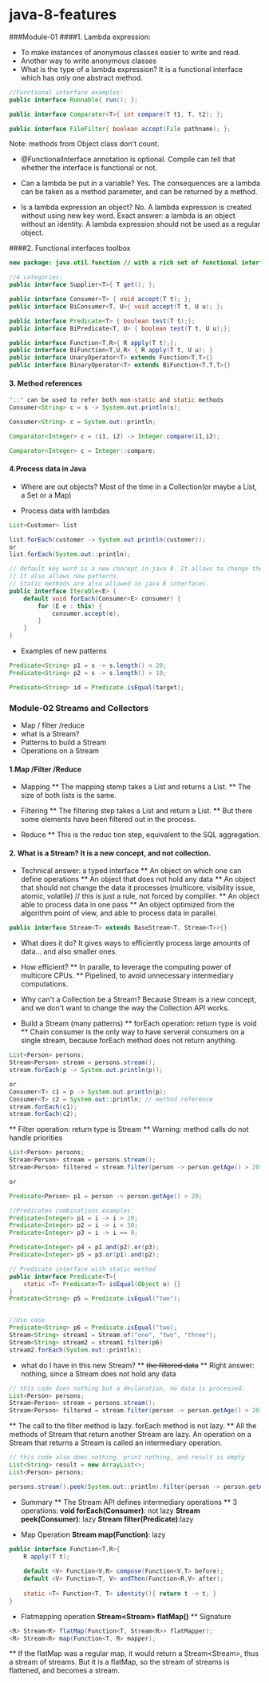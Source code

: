 # java-8-features

###Module-01
####1. Lambda expression: 
* To make instances of anonymous classes easier to write and read.
* Another way to write anonymous classes
* What is the type of a lambda expression? It is a functional interface which has only one abstract method.

```java
//Functional interface examples:
public interface Runnable{ run(); };

public interface Comparator<T>{ int compare(T t1, T, t2); };

public interface FileFilter{ boolean accept(File pathname); };
```
Note: methods from Object class don't count.

* @FunctionalInterface annotation is optional. Compile can tell that whether the interface is functional or not.

* Can a lambda be put in a variable? Yes. The consequences are a lambda can be taken as a method parameter, and can be returned by a method.
* Is a lambda expression an object? No. A lambda expression is created without using new key word. Exact answer: a lambda is an object without an identity. A lambda expression should not be used as a regular object.

####2. Functional interfaces toolbox
```java
new package: java.util.function // with a rich set of functional interfaces

//4 categories:
public interface Supplier<T>{ T get(); };

public interface Consumer<T> { void accept(T t); };
public interface BiConsumer<T, U>{ void accept(T t, U u); };

public interface Predicate<T> { boolean test(T t);};
public interface BiPredicate<T, U> { boolean test(T t, U u);};

public interface Function<T,R>{ R apply(T t);};
public interface BiFunction<T,U,R> { R apply(T t, U u); }
public interface UnaryOperator<T> extends Function<T,T>{}
public interface BinaryOperator<T> extends BiFunction<T,T,T>{}
```

#### 3. Method references

```java
"::" can be used to refer both non-static and static methods
Consumer<String> c = s -> System.out.println(s);

Consumer<String> c = System.out::println;

Comparator<Integer> c = (i1, i2) -> Integer.compare(i1,i2);

Comparator<Integer> c = Integer::compare;
```

#### 4.Process data in Java
* Where are out objects? Most of the time in a Collection(or maybe a List, a Set or a Map)

* Process data with lambdas
```java
List<Customer> list

list.forEach(customer -> System.out.println(customer));
or 
list.forEach(System.out::println);

// default key word is a new concept in java 8. It allows to change the old interfaces without breaking the existing implementations.
// It also allows new patterns.
// Static methods are also allowed in java 8 interfaces.
public interface Iterable<E> {
    default void forEach(Consumer<E> consumer) {
        for (E e : this) {
            consumer.accept(e);
        }
    }
}
```

* Examples of new patterns
```java
Predicate<String> p1 = s -> s.length() < 20;
Predicate<String> p2 = s -> s.length() > 10;

Predicate<String> id = Predicate.isEqual(target);
```

### Module-02 Streams and Collectors
* Map / filter /reduce
* what is a Stream?
* Patterns to build a Stream
* Operations on a Stream


#### 1.Map /Filter /Reduce
* Mapping
** The mapping stemp takes a List<Person> and returns a List<Integer>.
** The size of both lists is the same.

* Filtering
** The filtering step takes a List<Integer> and return a List<Integer>.
** But there some elements have been filtered out in the process.

* Reduce
** This is the reduc tion step, equivalent to the SQL aggregation.

#### 2. What is a Stream? It is a new concept, and not collection.
* Technical answer: a typed interface 
** An object on which one can define operations
** An object that does not hold any data
** An object that should not change the data it processes (multicore, visibility issue, atomic, volatile) // this is just a rule, not forced by compliler.
** An object able to process data in one pass
** An object optimized from the algorithm point of view, and able to process data in parallel.
```java
public interface Stream<T> extends BaseStream<T, Stream<T>>{}
```

* What does it do?
It gives ways to efficiently process large amounts of data... and also smaller ones.

* How efficient?
** In paralle, to leverage the computing power of multicore CPUs.
** Pipelined, to avoid unnecessary intermediary computations.

* Why can't a Collection be a Stream?
Because Stream is a new concept, and we don't want to change the way the Collection API works.

* Build a Stream (many patterns)
** forEach operation: return type is void
** Chain consumer is the only way to have serveral consumers on a single stream, because forEach method does not return anything.
```java
List<Person> persons;
Stream<Person> stream = persons.stream();
stream.forEach(p -> System.out.println(p));

or
Consumer<T> c1 = p -> System.out.println(p);
Consumer<T> c2 = System.out::println; // method reference
stream.forEach(c1);
stream.forEach(c2);
```

** Filter operation: return type is Stream
** Warning: method calls do not handle priorities
```java
List<Person> persons;
Stream<Person> stream = persons.stream();
Stream<Person> filtered = stream.filter(person -> person.getAge() > 20);

or

Predicate<Person> p1 = person -> person.getAge() > 20;

//Predicates combinations examples:
Predicate<Integer> p1 = i -> i > 20;
Predicate<Integer> p2 = i -> i < 30;
Predicate<Integer> p3 = i -> i == 0;

Predicate<Integer> p4 = p1.and(p2).or(p3);
Predicate<Integer> p5 = p3.or(p1).and(p2);

// Predicate interface with static method
public interface Predicate<T>{
    static <T> Predicate<T> isEqual(Object o) {}
}
Predicate<String> p5 = Predicate.isEqual("two");


//Use case
Predicate<String> p6 = Predicate.isEqual("two);
Stream<String> stream1 = Stream.of("one", "two", "three");
Stream<String> stream2 = stream1.filter(p6)
stream2.forEach(System.out::println);
```
* what do I have in this new Stream?
** ~~the filtered data~~
** Right answer: nothing, since a Stream does not hold any data
```java
// this code does nothing but a declaration, no data is processed. 
List<Person> persons;
Stream<Person> stream = persons.stream();
Stream<Person> filtered = stream.filter(person -> person.getAge() > 20);
```
** The call to the filter method is lazy. forEach method is not lazy.
** All the methods of Stream that return another Stream are lazy. An operation on a Stream that returns a Stream is called an intermediary operation.
```java
// this code also does nothing, print nothing, and result is empty
List<String> result = new ArrayList<>;
List<Person> persons;

persons.stream().peek(System.out::println).filter(person -> person.getAge() > 20).peek(result::add);
```

* Summary
** The Stream API defines intermediary operations
** 3 operations:
**void forEach(Consumer)**: not lazy
**Stream peek(Consumer)**: lazy
**Stream filter(Predicate)**:lazy

* Map Operation
**Stream map(Function)**: lazy
```java
public interface Function<T,R>{
    R apply(T t);
    
    default <V> Function<V,R> compose(Function<V,T> before);
    default <V> Function<T, V> andThen(Function<R,V> after);
    
    static <T> Function<T, T> identity(){ return t -> t; }
}
```

* Flatmapping operation
**Stream<Stream<R>> flatMap()**
** Signature
```java
<R> Stream<R> flatMap(Function<T, Stream<R>> flatMapper);
<R> Stream<R> map(Function<T, R> mapper);
```
** If the flatMap was a regular map, it would return a Stream<Stream<R>>, thus a stream of streams. But it is a flatMap,
so the stream of streams is flattened, and becomes a stream.

















